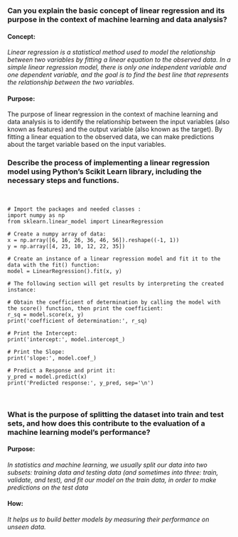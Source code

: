 ### Can you explain the basic concept of linear regression and its purpose in the context of machine learning and data analysis?

#### Concept:

*Linear regression is a statistical method used to model the relationship between two variables by fitting a linear equation to the observed data. In a simple linear regression model, there is only one independent variable and one dependent variable, and the goal is to find the best line that represents the relationship between the two variables.*


#### Purpose:
The purpose of linear regression in the context of machine learning and data analysis is to identify the relationship between the input variables (also known as features) and the output variable (also known as the target). By fitting a linear equation to the observed data, we can make predictions about the target variable based on the input variables.

### Describe the process of implementing a linear regression model using Python’s Scikit Learn library, including the necessary steps and functions.

<br/>

```
# Import the packages and needed classes :
import numpy as np
from sklearn.linear_model import LinearRegression

# Create a numpy array of data:
x = np.array([6, 16, 26, 36, 46, 56]).reshape((-1, 1))
y = np.array([4, 23, 10, 12, 22, 35])

# Create an instance of a linear regression model and fit it to the data with the fit() function:
model = LinearRegression().fit(x, y) 

# The following section will get results by interpreting the created instance: 

# Obtain the coefficient of determination by calling the model with the score() function, then print the coefficient:
r_sq = model.score(x, y)
print('coefficient of determination:', r_sq)

# Print the Intercept:
print('intercept:', model.intercept_)

# Print the Slope:
print('slope:', model.coef_) 

# Predict a Response and print it:
y_pred = model.predict(x)
print('Predicted response:', y_pred, sep='\n')

```
<br/>

### What is the purpose of splitting the dataset into train and test sets, and how does this contribute to the evaluation of a machine learning model’s performance?


#### Purpose:

*In statistics and machine learning, we usually split our data into two subsets: training data and testing data (and sometimes into three: train, validate, and test), and fit our model on the train data, in order to make predictions on the test data*

#### How:

*It helps us to build better models by measuring their performance on unseen data.*